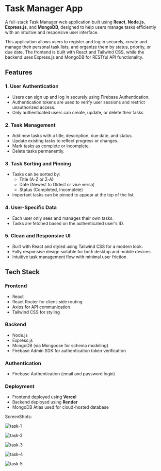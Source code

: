 # Task Manager App

A full-stack Task Manager web application built using **React**, **Node.js**, **Express.js**, and **MongoDB**, designed to help users manage tasks efficiently with an intuitive and responsive user interface.

This application allows users to register and log in securely, create and manage their personal task lists, and organize them by status, priority, or due date. The frontend is built with React and Tailwind CSS, while the backend uses Express.js and MongoDB for RESTful API functionality.

## Features

### 1. User Authentication
- Users can sign up and log in securely using Firebase Authentication.
- Authentication tokens are used to verify user sessions and restrict unauthorized access.
- Only authenticated users can create, update, or delete their tasks.

### 2. Task Management
- Add new tasks with a title, description, due date, and status.
- Update existing tasks to reflect progress or changes.
- Mark tasks as complete or incomplete.
- Delete tasks permanently.

### 3. Task Sorting and Pinning
- Tasks can be sorted by:
  - Title (A-Z or Z-A)
  - Date (Newest to Oldest or vice versa)
  - Status (Completed, Incomplete)
- Important tasks can be pinned to appear at the top of the list.

### 4. User-Specific Data
- Each user only sees and manages their own tasks.
- Tasks are fetched based on the authenticated user's ID.

### 5. Clean and Responsive UI
- Built with React and styled using Tailwind CSS for a modern look.
- Fully responsive design suitable for both desktop and mobile devices.
- Intuitive task management flow with minimal user friction.

## Tech Stack

### Frontend
- React
- React Router for client-side routing
- Axios for API communication
- Tailwind CSS for styling

### Backend
- Node.js
- Express.js
- MongoDB (via Mongoose for schema modeling)
- Firebase Admin SDK for authentication token verification

### Authentication
- Firebase Authentication (email and password login)

### Deployment
- Frontend deployed using **Vercel**
- Backend deployed using **Render**
- MongoDB Atlas used for cloud-hosted database

ScreenShots:


![task-1](https://github.com/user-attachments/assets/095da58c-6a6e-4d64-86d5-f653e821cda2)

![task-2](https://github.com/user-attachments/assets/9f770ca7-e313-44c1-a8e5-322336a69217)

![task-3](https://github.com/user-attachments/assets/6093eccc-8e05-4593-8bb4-8a28c97e6dec)

![task-4](https://github.com/user-attachments/assets/737ed6bd-ddf6-4fbb-8a77-e6808c1e63f5)

![task-5](https://github.com/user-attachments/assets/61ebaaf2-7b71-4b33-ae6e-e55c312de4c4)
